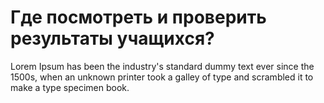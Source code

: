# Где посмотреть и проверить результаты учащихся?

Lorem Ipsum has been the industry's standard dummy text ever since the 1500s,
when an unknown printer took a galley of type and scrambled it to make a type specimen book.
